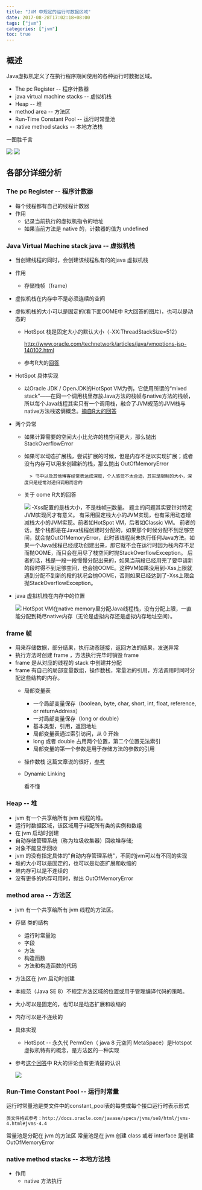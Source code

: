 ```yaml
---
title: "JVM 中规定的运行时数据区域"
date: 2017-08-28T17:02:18+08:00
tags: ["jvm"]
categories: ["jvm"]
toc: true
---
```


## 概述

Java虚拟机定义了在执行程序期间使用的各种运行时数据区域。

* The pc Register -- 程序计数器
* java virtual machine stacks -- 虚拟机栈
* Heap -- 堆
* method area -- 方法区
* Run-Time Constant Pool -- 运行时常量池
* native method stacks -- 本地方法栈

一图胜千言

![](http://ww1.sinaimg.cn/large/9ce9f97aly1fizklxpy51j209e0agdfz.jpg)
![](http://ww1.sinaimg.cn/large/9ce9f97aly1fizkftkgllj20or0g3q3h.jpg)

## 各部分详细分析
### The pc Register -- 程序计数器

* 每个线程都有自己的线程计数器
* 作用
  * 记录当前执行的虚拟机指令的地址
  * 如果当前方法是 native 的，计数器的值为 undefined

### Java Virtual Machine stack java -- 虚拟机栈
* 当创建线程的同时，会创建该线程私有的的java 虚拟机栈
* 作用
  * 存储栈帧（frame）
* 虚拟机栈在内存中不是必须连续的空间
* 虚拟机栈的大小可以是固定的(看下面OOME中 R大回答的图片)，也可以是动态的
  * HotSpot 栈是固定大小的默认大小（-XX:ThreadStackSize=512）

      http://www.oracle.com/technetwork/articles/java/vmoptions-jsp-140102.html
  * 参考R大的[回答](https://www.zhihu.com/question/27844575/answer/38370294)
* HotSpot 具体实现
  * 以Oracle JDK / OpenJDK的HotSpot VM为例，它使用所谓的“mixed stack”——在同一个调用栈里存放Java方法的栈帧与native方法的栈帧，所以每个Java线程其实只有一个调用栈，融合了JVM规范的JVM栈与native方法栈这俩概念。[摘自R大的回答](https://www.zhihu.com/question/29833675/answer/82661572)
* 两个异常
  * 如果计算需要的空间大小比允许的栈空间更大，那么抛出 StackOverflowError
  * 如果可以动态扩展栈，尝试扩展的时候，但是内存不足以实现扩展；或者没有内存可以用来创建新的栈，那么抛出 OutOfMemoryError

          > 书中以及其他博客经常表达成深度，个人感觉不太合适，其实是限制的大小，深度只是经常对递归调用而言的

  * 关于 oome R大的回答

      ![](http://ww1.sinaimg.cn/large/9ce9f97aly1fiylemchg4j20my0c2jun.jpg)
      -Xss配置的是栈大小，不是栈帧￼数量。
题主的问题其实要针对特定JVM实现问才有意义。
有采用固定栈大小的JVM实现，也有采用动态增减栈大小的JVM实现。前者如HotSpot VM，后者如Classic VM。
前者的话，整个栈都是在Java线程创建时分配的，如果那个时候分配不到足够空间，就会抛OutOfMemoryError，此时该线程尚未执行任何Java方法。如果一个Java线程已经成功创建出来，那它就不会在运行时因为栈内存不足而抛OOME，而只会在用尽了栈空间时抛StackOverflowException。
后者的话，栈是一段一段慢慢分配出来的，如果当前段已经用完了要申请新的段时得不到足够空间，也会抛OOME。这种VM如果没用到-Xss上限就遇到分配不到新的段的状况会抛OOME，否则如果已经达到了-Xss上限会抛StackOverflowException。
​
* java 虚拟机栈在内存中的位置

    ![](http://ww1.sinaimg.cn/large/9ce9f97aly1fiylfver7sj20n40bswhk.jpg)
HotSpot VM在native memory里分配Java线程栈，没有分配上限，一直能分配到耗尽native内存（无论是虚拟内存还是虚拟内存地址空间）。​

### frame 帧
* 用来存储数据，部分结果，执行动态链接，返回方法的结果，发送异常
* 执行方法时创建 frame ，方法执行完毕时销毁 frame
* frame 是从对应的线程的 stack 中创建并分配
* frame 有自己的局部变量数组，操作数栈，常量池的引用，方法调用时同时分配这些结构的内存。
  * 局部变量表
    * 一个局部变量保存（boolean, byte, char, short, int, float, reference, or returnAddress）
    * 一对局部变量保存（long or double）
    * 基本类型，引用，返回地址
    * 局部变量表通过索引访问，从 0 开始
    * long 或者 double 占用两个位置，第二个位置无法索引
    * 局部变量的第一个参数是用于存储方法的参数的引用
  * 操作数栈
    这篇文章说的很好，[参考](http://wangwengcn.iteye.com/blog/1622195)

  * Dynamic Linking
       
       看不懂
### Heap -- 堆
* jvm 有一个共享给所有 jvm 线程的堆。
* 运行时数据区域，该区域用于非配所有类的实例和数组
* 在 jvm 启动时创建
* 自动存储管理系统（称为垃圾收集器）回收堆存储;
* 对象不能显示回收
* jvm 的没有指定具体的"自动内存管理系统"，不同的jvm可以有不同的实现
* 堆的大小可以是固定的，也可以是动态扩展和收缩的
* 堆内存可以是不连续的
* 没有更多的内存可用时，抛出 OutOfMemoryError 

### method area -- 方法区
* jvm 有一个共享给所有 jvm 线程的方法区。
* 存储 类的结构
  * 运行时常量池
  * 字段
  * 方法
  * 构造函数
  * 方法和构造函数的代码
* 方法区在 jvm 启动时创建
* 本规范（Java SE 8）不规定方法区域的位置或用于管理编译代码的策略。
* 大小可以是固定的，也可以是动态扩展和收缩的
* 内存可以是不连续的
* 具体实现
  * HotSpot -- 永久代 PermGen（ java 8 元空间 MetaSpace）是Hotspot虚拟机特有的概念，是方法区的一种实现
* 参考[这个回答](https://www.zhihu.com/question/49044988/answer/113961406)中 R大的评论会有更清楚的认识

    ![](http://ww1.sinaimg.cn/large/9ce9f97aly1fj0eq6kusjj20g60nx7c1.jpg)

### Run-Time Constant Pool -- 运行时常量
运行时常量池是类文件中的constant_pool表的每类或每个接口运行时表示形式

    类文件格式参考：http://docs.oracle.com/javase/specs/jvms/se8/html/jvms-4.html#jvms-4.4
常量池是分配在 jvm 的方法区
常量池是在 jvm 创建 class 或者 interface 是创建
OutOfMemoryError
### native method stacks -- 本地方法栈
* 作用
  * native 方法执行
